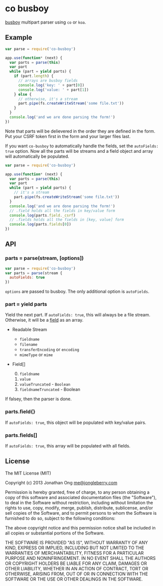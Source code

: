 # co busboy

[busboy](http://github.com/mscdex/busboy) multipart parser using `co` or `koa`.

## Example

```js
var parse = require('co-busboy')

app.use(function* (next) {
  var parts = parse(this)
  var part
  while (part = yield parts) {
    if (part.length) {
      // arrays are busboy fields
      console.log('key: ' + part[0])
      console.log('value: ' + part[1])
    } else {
      // otherwise, it's a stream
      part.pipe(fs.createWriteStream('some file.txt'))
    }
  }
  console.log('and we are done parsing the form!')
})
```

Note that parts will be delievered in the order they are defined in the form.
Put your CSRF token first in the form and your larger files last.

If you want `co-busboy` to automatically handle the fields,
set the `autoFields: true` option.
Now all the parts will be streams and a field object and array will automatically be populated.

```js
var parse = require('co-busboy')

app.use(function* (next) {
  var parts = parse(this)
  var part
  while (part = yield parts) {
    // it's a stream
    part.pipe(fs.createWriteStream('some file.txt'))
  }
  console.log('and we are done parsing the form!')
  // .field holds all the fields in key/value form
  console.log(parts.field._csrf)
  // .fields holds all the fields in [key, value] form
  console.log(parts.fields[0])
})
```

## API

### parts = parse(stream, [options])

```js
var parse = require('co-busboy')
var parts = parse(stream {
  autoFields: true
})
```

`options` are passed to busboy.
The only additional option is `autoFields`.

### part = yield parts

Yield the next part.
If `autoFields: true`, this will always be a file stream.
Otherwise, it will be a [field](https://github.com/mscdex/busboy#busboy-special-events) as an array.

- Readable Stream

    - `fieldname`
    - `filename`
    - `transferEncoding` or `encoding`
    - `mimeType` or `mime`

- Field[]

    0. `fieldname`
    1. `value`
    2. `valueTruncated` - `Boolean`
    3. `fieldnameTruncated` - Boolean

If falsey, then the parser is done.

### parts.field{}

If `autoFields: true`, this object will be populated with key/value pairs.

### parts.fields[]

If `autoFields: true`, this array will be populated with all fields.

## License

The MIT License (MIT)

Copyright (c) 2013 Jonathan Ong me@jongleberry.com

Permission is hereby granted, free of charge, to any person obtaining a copy
of this software and associated documentation files (the "Software"), to deal
in the Software without restriction, including without limitation the rights
to use, copy, modify, merge, publish, distribute, sublicense, and/or sell
copies of the Software, and to permit persons to whom the Software is
furnished to do so, subject to the following conditions:

The above copyright notice and this permission notice shall be included in
all copies or substantial portions of the Software.

THE SOFTWARE IS PROVIDED "AS IS", WITHOUT WARRANTY OF ANY KIND, EXPRESS OR
IMPLIED, INCLUDING BUT NOT LIMITED TO THE WARRANTIES OF MERCHANTABILITY,
FITNESS FOR A PARTICULAR PURPOSE AND NONINFRINGEMENT. IN NO EVENT SHALL THE
AUTHORS OR COPYRIGHT HOLDERS BE LIABLE FOR ANY CLAIM, DAMAGES OR OTHER
LIABILITY, WHETHER IN AN ACTION OF CONTRACT, TORT OR OTHERWISE, ARISING FROM,
OUT OF OR IN CONNECTION WITH THE SOFTWARE OR THE USE OR OTHER DEALINGS IN
THE SOFTWARE.